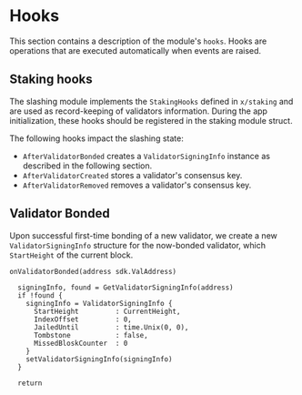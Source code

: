 <!--
order: 5
-->

# Hooks

This section contains a description of the module's `hooks`. Hooks are
operations that are executed automatically when events are raised.

## Staking hooks

The slashing module implements the `StakingHooks` defined in `x/staking` and are
used as record-keeping of validators information. During the app initialization,
these hooks should be registered in the staking module struct.

The following hooks impact the slashing state:

- `AfterValidatorBonded` creates a `ValidatorSigningInfo` instance as described
  in the following section.
- `AfterValidatorCreated` stores a validator's consensus key.
- `AfterValidatorRemoved` removes a validator's consensus key.

## Validator Bonded

Upon successful first-time bonding of a new validator, we create a new
`ValidatorSigningInfo` structure for the now-bonded validator, which
`StartHeight` of the current block.

```
onValidatorBonded(address sdk.ValAddress)

  signingInfo, found = GetValidatorSigningInfo(address)
  if !found {
    signingInfo = ValidatorSigningInfo {
      StartHeight         : CurrentHeight,
      IndexOffset         : 0,
      JailedUntil         : time.Unix(0, 0),
      Tombstone           : false,
      MissedBloskCounter  : 0
    }
    setValidatorSigningInfo(signingInfo)
  }

  return
```
